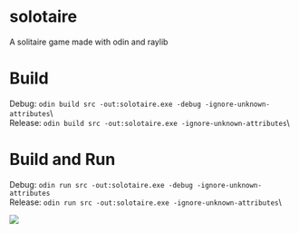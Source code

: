 # solotaire
 A solitaire game made with odin and raylib 

# Build
Debug: `odin build src -out:solotaire.exe -debug -ignore-unknown-attributes`\  
Release: `odin build src -out:solotaire.exe -ignore-unknown-attributes`\  

# Build and Run
Debug: `odin run src -out:solotaire.exe -debug -ignore-unknown-attributes`\
Release: `odin run src -out:solotaire.exe -ignore-unknown-attributes`\

![](https://media0.giphy.com/media/v1.Y2lkPTc5MGI3NjExN2NnY3FteWRsN2x1ZG1qdThucGJ3cTMwcnc2bHEzOHY2M2NxZjh3dyZlcD12MV9pbnRlcm5hbF9naWZfYnlfaWQmY3Q9Zw/r0kaz93TjBSRdMl5Xl/giphy.gif)